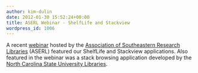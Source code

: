 ```yaml
---
author: kim-dulin
date: 2012-01-30 15:52:24+00:00
title: ASERL Webinar - ShelfLife and Stackview
wordpress_id: 1006
---
```


A recent [webinar](http://vimeo.com/35761859) hosted by the [Association of Southeastern Research Libraries](http://www.aserl.org) (ASERL) featured our ShelfLife and Stackview applications.   Also featured in the webinar was a stack browsing application developed by the [North Carolina State University Libraries](http://www.lib.ncsu.edu).


